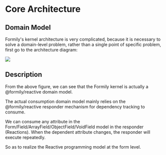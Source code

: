# Core Architecture

## Domain Model

Formily's kernel architecture is very complicated, because it is necessary to solve a domain-level problem, rather than a single point of specific problem, first go to the architecture diagram:

![](https://img.alicdn.com/imgextra/i4/O1CN01HlrsLS1hQAJnihhh1_!!6000000004271-55-tps-2431-2037.svg)

## Description

From the above figure, we can see that the Formily kernel is actually a @formily/reactive domain model.

The actual consumption domain model mainly relies on the @formily/reactive responder mechanism for dependency tracking to consume.

We can consume any attribute in the Form/Field/ArrayField/ObjectField/VoidField model in the responder (Reactions). When the dependent attribute changes, the responder will execute repeatedly.

So as to realize the Reactive programming model at the form level.
